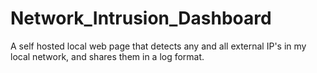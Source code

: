 # Network_Intrusion_Dashboard
A self hosted local web page that detects any and all external IP's in my local network, and shares them in a log format.
